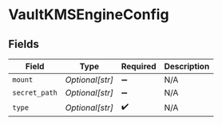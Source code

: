 # VaultKMSEngineConfig


## Fields

| Field              | Type               | Required           | Description        |
| ------------------ | ------------------ | ------------------ | ------------------ |
| `mount`            | *Optional[str]*    | :heavy_minus_sign: | N/A                |
| `secret_path`      | *Optional[str]*    | :heavy_minus_sign: | N/A                |
| `type`             | *Optional[str]*    | :heavy_check_mark: | N/A                |